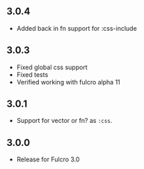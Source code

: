 3.0.4
-----
- Added back in fn support for :css-include

3.0.3
-----
- Fixed global css support
- Fixed tests
- Verified working with fulcro alpha 11

3.0.1
-----
- Support for vector or fn? as `:css`.

3.0.0
-----
- Release for Fulcro 3.0
